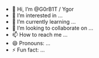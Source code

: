 - 👋 Hi, I’m @G0rB1T / Ygor
- 👀 I’m interested in ...
- 🌱 I’m currently learning ...
- 💞️ I’m looking to collaborate on ...
- 📫 How to reach me ...
- 😄 Pronouns: ...
- ⚡ Fun fact: ...

<!---
KryptusCria/KryptusCria is a ✨ special ✨ repository because its `README.md` (this file) appears on your GitHub profile.
You can click the Preview link to take a look at your changes.
--->
